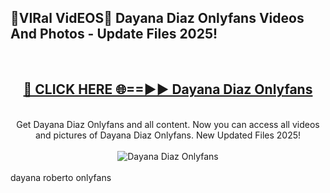 <h2>🔴VIRal VidEOS🔴 Dayana Diaz Onlyfans Videos And Photos - Update Files 2025!</h2>
<br>
<div align="center">
<h2><a href="https://virallinks.top/odZfE0" rel="nofollow">🔴 CLICK HERE 🌐==►► Dayana Diaz Onlyfans</a></h2>
<br>
Get Dayana Diaz Onlyfans and all content. Now you can access all videos and pictures of Dayana Diaz Onlyfans. New Updated Files 2025!
<br>
<br>
<a href="https://virallinks.top/odZfE0" rel="nofollow" data-target="animated-image.originalLink"><img src="https://i.imgur.com/dJHk4Zq.gif)" alt="Dayana Diaz Onlyfans" style="max-width: 100%; display: inline-block;" data-target="animated-image.originalImage"></a>
</div>
<br>
dayana roberto onlyfans